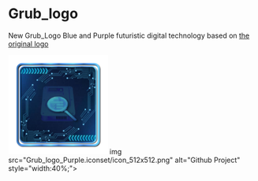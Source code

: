 # Grub_logo
New Grub_Logo Blue and Purple futuristic digital technology based on [the original logo](https://commons.wikimedia.org/wiki/File:Grub_logo_large.png)

<img src="Grub_logo.iconset/icon_512x512.png" alt="Github Project" style="width:40%;"> img src="Grub_logo_Purple.iconset/icon_512x512.png" alt="Github Project" style="width:40%;"> 

